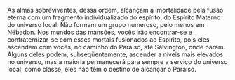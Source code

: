 ﻿As almas sobreviventes, dessa ordem, alcançam a imortalidade pela fusão eterna com um fragmento individualizado do espírito, do Espírito Materno do universo local. Não formam um grupo numeroso, pelo menos em Nébadon. Nos mundos das mansões, vocês irão encontrar-se e confraternizar-se com esses mortais fusionados ao Espírito, pois eles ascendem com vocês, no caminho do Paraíso, até Sálvington, onde param. Alguns deles podem, subseqüentemente, ascender a níveis mais elevados no universo, mas a maioria permanecerá para sempre a serviço do universo local; como classe, eles não têm o destino de alcançar o Paraíso.